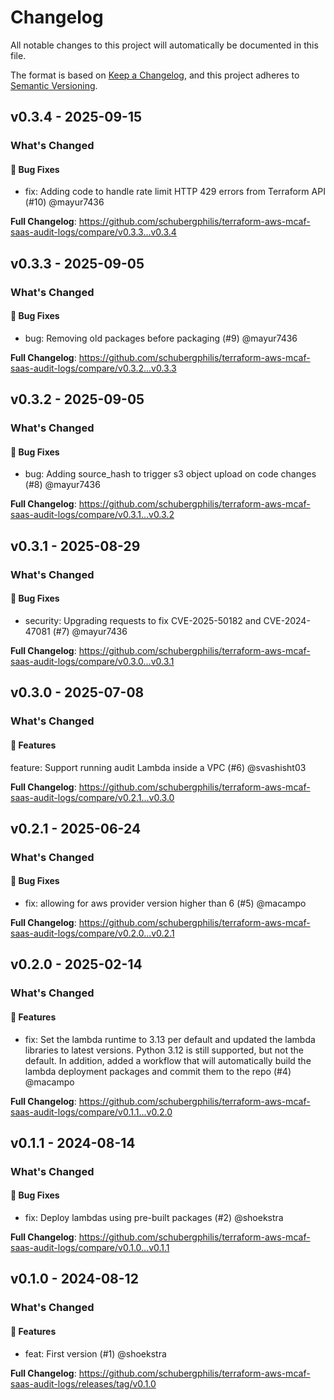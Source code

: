 # Changelog

All notable changes to this project will automatically be documented in this file.

The format is based on [Keep a Changelog](https://keepachangelog.com/en/1.0.0/),
and this project adheres to [Semantic Versioning](https://semver.org/spec/v2.0.0.html).

## v0.3.4 - 2025-09-15

### What's Changed

#### 🐛 Bug Fixes

* fix: Adding code to handle rate limit HTTP 429 errors from Terraform API (#10) @mayur7436

**Full Changelog**: https://github.com/schubergphilis/terraform-aws-mcaf-saas-audit-logs/compare/v0.3.3...v0.3.4

## v0.3.3 - 2025-09-05

### What's Changed

#### 🐛 Bug Fixes

* bug: Removing old packages before packaging (#9) @mayur7436

**Full Changelog**: https://github.com/schubergphilis/terraform-aws-mcaf-saas-audit-logs/compare/v0.3.2...v0.3.3

## v0.3.2 - 2025-09-05

### What's Changed

#### 🐛 Bug Fixes

* bug: Adding source_hash to trigger s3 object upload on code changes (#8) @mayur7436

**Full Changelog**: https://github.com/schubergphilis/terraform-aws-mcaf-saas-audit-logs/compare/v0.3.1...v0.3.2

## v0.3.1 - 2025-08-29

### What's Changed

#### 🐛 Bug Fixes

* security: Upgrading requests to fix CVE-2025-50182 and CVE-2024-47081 (#7) @mayur7436

**Full Changelog**: https://github.com/schubergphilis/terraform-aws-mcaf-saas-audit-logs/compare/v0.3.0...v0.3.1

## v0.3.0 - 2025-07-08

### What's Changed

#### 🚀 Features

feature: Support running audit Lambda inside a VPC (#6) @svashisht03

**Full Changelog**: https://github.com/schubergphilis/terraform-aws-mcaf-saas-audit-logs/compare/v0.2.1...v0.3.0

## v0.2.1 - 2025-06-24

### What's Changed

#### 🐛 Bug Fixes

* fix: allowing for aws provider version higher than 6 (#5) @macampo

**Full Changelog**: https://github.com/schubergphilis/terraform-aws-mcaf-saas-audit-logs/compare/v0.2.0...v0.2.1

## v0.2.0 - 2025-02-14

### What's Changed

#### 🚀 Features

* fix: Set the lambda runtime to 3.13 per default and updated the lambda libraries to latest versions. Python 3.12 is still supported, but not the default. In addition, added a workflow that will automatically build the lambda deployment packages and commit them to the repo (#4) @macampo

**Full Changelog**: https://github.com/schubergphilis/terraform-aws-mcaf-saas-audit-logs/compare/v0.1.1...v0.2.0

## v0.1.1 - 2024-08-14

### What's Changed

#### 🐛 Bug Fixes

* fix: Deploy lambdas using pre-built packages (#2) @shoekstra

**Full Changelog**: https://github.com/schubergphilis/terraform-aws-mcaf-saas-audit-logs/compare/v0.1.0...v0.1.1

## v0.1.0 - 2024-08-12

### What's Changed

#### 🚀 Features

* feat: First version (#1) @shoekstra

**Full Changelog**: https://github.com/schubergphilis/terraform-aws-mcaf-saas-audit-logs/releases/tag/v0.1.0
